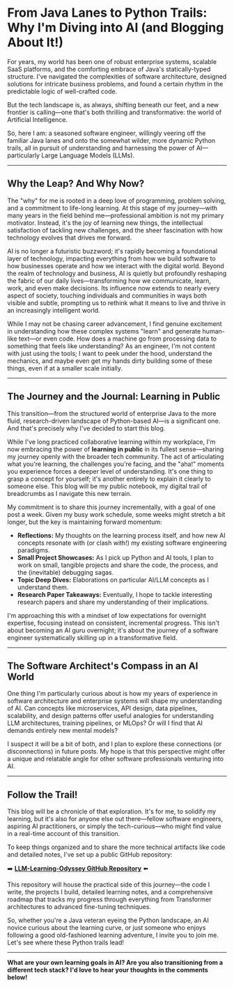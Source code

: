 # From Java Lanes to Python Trails: Why I'm Diving into AI (and Blogging About It!)

For years, my world has been one of robust enterprise systems, scalable SaaS platforms, and the comforting embrace of Java's statically-typed structure. I've navigated the complexities of software architecture, designed solutions for intricate business problems, and found a certain rhythm in the predictable logic of well-crafted code.

But the tech landscape is, as always, shifting beneath our feet, and a new frontier is calling—one that's both thrilling and transformative: the world of Artificial Intelligence.

So, here I am: a seasoned software engineer, willingly veering off the familiar Java lanes and onto the somewhat wilder, more dynamic Python trails, all in pursuit of understanding and harnessing the power of AI—particularly Large Language Models (LLMs).

---

## Why the Leap? And Why Now?

The "why" for me is rooted in a deep love of programming, problem solving, and a commitment to life-long learning. At this stage of my journey—with many years in the field behind me—professional ambition is not my primary motivator. Instead, it's the joy of learning new things, the intellectual satisfaction of tackling new challenges, and the sheer fascination with how technology evolves that drives me forward.

AI is no longer a futuristic buzzword; it's rapidly becoming a foundational layer of technology, impacting everything from how we build software to how businesses operate and how we interact with the digital world. Beyond the realm of technology and business, AI is quietly but profoundly reshaping the fabric of our daily lives—transforming how we communicate, learn, work, and even make decisions. Its influence now extends to nearly every aspect of society, touching individuals and communities in ways both visible and subtle, prompting us to rethink what it means to live and thrive in an increasingly intelligent world.

While I may not be chasing career advancement, I find genuine excitement in understanding how these complex systems "learn" and generate human-like text—or even code. How does a machine go from processing data to something that feels like understanding? As an engineer, I'm not content with just using the tools; I want to peek under the hood, understand the mechanics, and maybe even get my hands dirty building some of these things, even if at a smaller scale initially.

---

## The Journey and the Journal: Learning in Public

This transition—from the structured world of enterprise Java to the more fluid, research-driven landscape of Python-based AI—is a significant one. And that's precisely why I've decided to start this blog.

While I've long practiced collaborative learning within my workplace, I'm now embracing the power of **learning in public** in its fullest sense—sharing my journey openly with the broader tech community. The act of articulating what you're learning, the challenges you're facing, and the "aha!" moments you experience forces a deeper level of understanding. It's one thing to grasp a concept for yourself; it's another entirely to explain it clearly to someone else. This blog will be my public notebook, my digital trail of breadcrumbs as I navigate this new terrain.

My commitment is to share this journey incrementally, with a goal of one post a week. Given my busy work schedule, some weeks might stretch a bit longer, but the key is maintaining forward momentum:

- **Reflections:** My thoughts on the learning process itself, and how new AI concepts resonate with (or clash with!) my existing software engineering paradigms.
- **Small Project Showcases:** As I pick up Python and AI tools, I plan to work on small, tangible projects and share the code, the process, and the (inevitable) debugging sagas.
- **Topic Deep Dives:** Elaborations on particular AI/LLM concepts as I understand them.
- **Research Paper Takeaways:** Eventually, I hope to tackle interesting research papers and share my understanding of their implications.

I'm approaching this with a mindset of low expectations for overnight expertise, focusing instead on consistent, incremental progress. This isn't about becoming an AI guru overnight; it's about the journey of a software engineer systematically skilling up in a transformative field.

---

## The Software Architect's Compass in an AI World

One thing I'm particularly curious about is how my years of experience in software architecture and enterprise systems will shape my understanding of AI. Can concepts like microservices, API design, data pipelines, scalability, and design patterns offer useful analogies for understanding LLM architectures, training pipelines, or MLOps? Or will I find that AI demands entirely new mental models?

I suspect it will be a bit of both, and I plan to explore these connections (or disconnections) in future posts. My hope is that this perspective might offer a unique and relatable angle for other software professionals venturing into AI.

---

## Follow the Trail!

This blog will be a chronicle of that exploration. It's for me, to solidify my learning, but it's also for anyone else out there—fellow software engineers, aspiring AI practitioners, or simply the tech-curious—who might find value in a real-time account of this transition.

To keep things organized and to share the more technical artifacts like code and detailed notes, I've set up a public GitHub repository:

➡️ **[LLM-Learning-Odyssey GitHub Repository](https://github.com/shuhaimiao/LLM-Learning-Odyssey)** ⬅️

This repository will house the practical side of this journey—the code I write, the projects I build, detailed learning notes, and a comprehensive roadmap that tracks my progress through everything from Transformer architectures to advanced fine-tuning techniques.

So, whether you're a Java veteran eyeing the Python landscape, an AI novice curious about the learning curve, or just someone who enjoys following a good old-fashioned learning adventure, I invite you to join me. Let's see where these Python trails lead!

---

**What are your own learning goals in AI? Are you also transitioning from a different tech stack? I'd love to hear your thoughts in the comments below!**